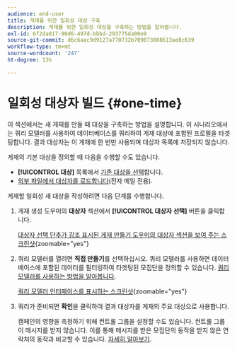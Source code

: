 ```yaml
---
audience: end-user
title: 게재를 위한 일회성 대상 구축
description: 게재를 위한 일회성 대상을 구축하는 방법을 알아봅니다.
exl-id: 6f2da017-90d6-497d-bbbd-293775da00e9
source-git-commit: d6c6aac9d9127a770732b709873008613ae8c639
workflow-type: tm+mt
source-wordcount: '247'
ht-degree: 13%

---
```


# 일회성 대상자 빌드 {#one-time}

이 섹션에서는 새 게재를 만들 때 대상을 구축하는 방법을 설명합니다. 이 시나리오에서는 쿼리 모델러를 사용하여 데이터베이스를 쿼리하여 게재 대상에 포함된 프로필을 타겟팅합니다. 결과 대상자는 이 게재에 한 번만 사용되며 대상자 목록에 저장되지 않습니다.

게재의 기본 대상을 정의할 때 다음을 수행할 수도 있습니다.
* **[!UICONTROL 대상]** 목록에서 [기존 대상을 선택](add-audience.md)합니다.
* [외부 파일에서 대상자를 로드합니다](file-audience.md)(전자 메일 전용).

게재할 일회성 새 대상을 작성하려면 다음 단계를 수행합니다.

1. 게재 생성 도우미의 **대상자** 섹션에서 **[!UICONTROL 대상자 선택]** 버튼을 클릭합니다.

   [대상자 선택 단추가 강조 표시된 게재 만들기 도우미의 대상자 섹션을 보여 주는 스크린샷](assets/segment-builder0.png){zoomable="yes"}

1. 쿼리 모델러를 열려면 **직접 만들기**&#x200B;를 선택하십시오. 쿼리 모델러를 사용하면 데이터베이스에 포함된 데이터를 필터링하여 타겟팅된 모집단을 정의할 수 있습니다. [쿼리 모델러를 사용하는 방법을 알아봅니다](../query/query-modeler-overview.md).

   [쿼리 모델러 인터페이스를 표시하는 스크린샷](assets/query-modeler.png){zoomable="yes"}

1. 쿼리가 준비되면 **확인**&#x200B;을 클릭하여 결과 대상자를 게재의 주요 대상으로 사용합니다.

   캠페인의 영향을 측정하기 위해 컨트롤 그룹을 설정할 수도 있습니다. 컨트롤 그룹이 메시지를 받지 않습니다. 이를 통해 메시지를 받은 모집단의 동작을 받지 않은 연락처의 동작과 비교할 수 있습니다. [자세히 알아보기](control-group.md).